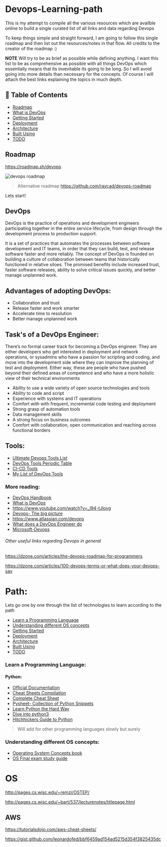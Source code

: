 # Devops-Learning-path


This is my attempt to compile all the various resources which are availble online to build a single curated list of all links and data regarding Devops

To keep things simple and straight forward, I am going to follow this single roadmap and then list out the resources/notes in that flow. All credits to the creator of the roadmap :)

**NOTE** Will try to be as brief as possible while defining anything. I want this list to be as comprehensive as possible with all things DevOps which essentially means that its invevitable its going to be long. So I will avoid going into more details than necessary for the concepts. Of course I will attach the best links explaining the topics in much depth.


## 📝 Table of Contents
- [Roadmap](#roadmap)
- [What is DevOps](#devops)
- [Getting Started](#getting_started)
- [Deployment](#deployment)
- [Architecture](#architecture)
- [Built Using](#built_using)
- [TODO](#todo)


## Roadmap <a name = "roadmap"></a>

https://roadmap.sh/devops

![devops roadmap](https://roadmap.sh/assets/img/roadmaps/devops-transparent.png)

> Alternative roadmap https://github.com/raycad/devops-roadmap

Lets start!

## DevOps <a name = "devops"></a>

DevOps is the practice of operations and development engineers participating together in the entire service lifecycle, from design through the development process to production support.

It is a set of practices that automates the processes between software development and IT teams, in order that they can build, test, and release software faster and more reliably. The concept of DevOps is founded on building a culture of collaboration between teams that historically functioned in relative siloes. The promised benefits include increased trust, faster software releases, ability to solve critical issues quickly, and better manage unplanned work.


## Advantages of adopting DevOps:
- Collaboration and trust
- Release faster and work smarter
- Accelerate time to resolution
- Better manage unplanned work

## Task's of a DevOps Engineer:

There’s no formal career track for becoming a DevOps engineer. They are either developers who get interested in deployment and network operations, or sysadmins who have a passion for scripting and coding, and move into the development side where they can improve the planning of test and deployment. Either way, these are people who have pushed beyond their defined areas of competence and who have a more holistic view of their technical environments

- Ability to use a wide variety of open source technologies and tools
- Ability to code and script
- Experience with systems and IT operations
- Comfort with with frequent, incremental code testing and deployment
- Strong grasp of automation tools
- Data management skills
- A strong focus on business outcomes
- Comfort with collaboration, open communication and reaching across functional borders

## Tools:
- [Ultimate Devops Tools List](https://xebialabs.com/the-ultimate-devops-tool-chest/)
- [DevOps Tools Periodic Table](https://xebialabs.com/periodic-table-of-devops-tools/)
- [CI-CD Tools](https://www.plutora.com/ci-cd-tools)
- [My List of DevOps Tools](https://coggle.it/diagram/XLHuxxJYKzjvh_VH/t/devops-tools/b845e088eb9e63bd49c94169f51cce84697a5889fe7cba4f566e6132e840d1c1)

### More reading:

- [DevOps Handbook](https://www.amazon.com/DevOps-Handbook-World-Class-Reliability-Organizations/dp/1942788002)
- [What is DevOps](https://theagileadmin.com/what-is-devops/)
- https://www.youtube.com/watch?v=_I94-tJlovg
- [Devops- The big picture](https://www.codeproject.com/Articles/1394594/Devops-The-Big-Picture)
- https://www.atlassian.com/devops
- [What does a DevOps Engineer do](https://intellipaat.com/blog/what-does-a-devops-engineer-do/)
- [Microsoft-Devops](https://docs.microsoft.com/en-us/azure/devops/learn/what-is-devops)



###### Other useful links regarding Devops in general

https://dzone.com/articles/the-devops-roadmap-for-programmers

https://dzone.com/articles/100-devops-terms-or-what-does-your-devops-say

# Path:

Lets go one by one through the list of technologies to learn according to the path


- [Learn a Programming Language](#proglang)
- [Understanding different OS concepts](#osconcepts)
- [Getting Started](#getting_started)
- [Deployment](#deployment)
- [Architecture](#architecture)
- [Built Using](#built_using)
- [TODO](#todo)

### Learn a Programming Language:<a name = "proglang"></a>

#### Python:

- [Official Documentation](https://docs.python.org/3/tutorial/index.html)
- [Cheat Sheets Compilation](https://ehmatthes.github.io/pcc/cheatsheets/README.html)
- [Complete Cheat Sheet](https://github.com/wilfredinni/python-cheatsheet)
- [Pysheet- Collection of Python Snippets](https://www.pythonsheets.com/)
- [Learn Python the Hard Way](https://www.souravsengupta.com/cds2015/python/LPTHW.pdf)
- [Dive into python3](https://www.cmi.ac.in/~madhavan/courses/prog2-2012/docs/diveintopython3/index.html)
- [Hitchhickers Guide to Python](https://docs.python-guide.org/)

> Will add for other programming languages slowly but surely


### Understanding different OS concepts:<a name = "osconcepts"></a>

- [Operating System Concepts book](https://github.com/rangaeeeee/books-os/blob/master/Operating%20System%20Concepts%20-%209th%20Edition.pdf)
- [OS Final exam study guide](https://www.cs.rutgers.edu/~pxk/416/exam/study-guide-final.html)

# OS
http://pages.cs.wisc.edu/~remzi/OSTEP/


http://pages.cs.wisc.edu/~bart/537/lecturenotes/titlepage.html


## AWS
https://tutorialsdojo.com/aws-cheat-sheets/

https://gist.github.com/leonardofed/bbf6459ad154ad5215d354f3825435dc